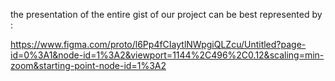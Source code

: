 the presentation of the entire gist of our project can be best represented by :

https://www.figma.com/proto/l6Pp4fCIaytlNWpgiQLZcu/Untitled?page-id=0%3A1&node-id=1%3A2&viewport=1144%2C496%2C0.12&scaling=min-zoom&starting-point-node-id=1%3A2

